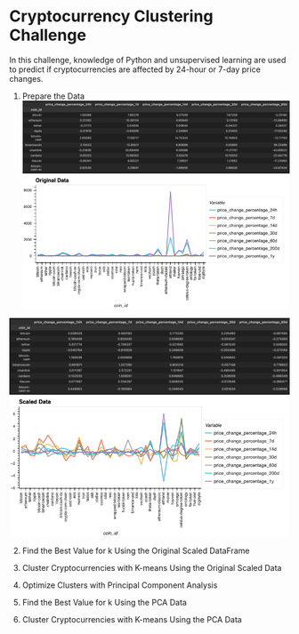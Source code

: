 # Cryptocurrency Clustering Challenge

In this challenge, knowledge of Python and unsupervised learning are used to predict if cryptocurrencies are affected by 24-hour or 7-day price changes.


1. Prepare the Data
![](Pics/original_data.png)
![](Pics/original_data_chart.png)


![](Pics/scaled_data.png)
![](Pics/scaled_data_chart.png)



2. Find the Best Value for k Using the Original Scaled DataFrame

3. Cluster Cryptocurrencies with K-means Using the Original Scaled Data

4. Optimize Clusters with Principal Component Analysis

5. Find the Best Value for k Using the PCA Data

6. Cluster Cryptocurrencies with K-means Using the PCA Data

